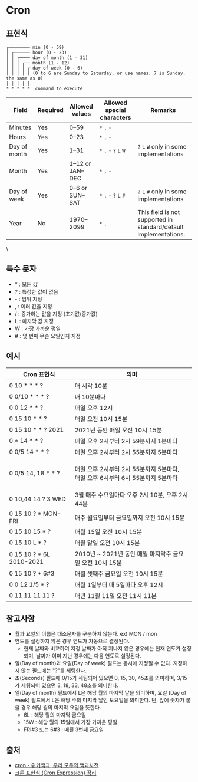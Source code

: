 # Cron

## 표현식

```
┌──────── min (0 - 59)
│ ┌────── hour (0 - 23)
│ │ ┌──── day of month (1 - 31)
│ │ │ ┌── month (1 - 12)
│ │ │ │ ┌ day of week (0 - 6)
│ │ │ │ │ (0 to 6 are Sunday to Saturday, or use names; 7 is Sunday, the same as 0)
│ │ │ │ │
* * * * *  command to execute
```

| Field        | Required | Allowed values  | Allowed special characters | Remarks                                                          |
| ------------ | -------- | --------------- | -------------------------- | ---------------------------------------------------------------- |
| Minutes      | Yes      | 0–59            | `*` `,` `-`                |                                                                  |
| Hours        | Yes      | 0–23            | `*` `,` `-`                |                                                                  |
| Day of month | Yes      | 1–31            | `*` `,` `-` `?` `L` `W`    | `?` `L` `W` only in some implementations                         |
| Month        | Yes      | 1–12 or JAN–DEC | `*` `,` `-`                |                                                                  |
| Day of week  | Yes      | 0–6 or SUN–SAT  | `*` `,` `-` `?` `L` `#`    | `?` `L` `#` only in some implementations                         |
| Year         | No       | 1970–2099       | `*` `,` `-`                | This field is not supported in standard/default implementations. |

\


## 특수 문자

* \*  :  모든 값
* ?  :  특정한 값이 없음
* \-  :  범위 지정
* ,   :  여러 값을 지정
* /  :  증가하는 값을 지정  (초기값/증가값)
* L  :  마지막 값 지정&#x20;
* W :  가장 가까운 평일
* \#  :  몇 번째 무슨 요일인지 지정



## 예시

| Cron 표현식                  | 의미                                                           |
| ------------------------- | ------------------------------------------------------------ |
| 0 10 \* \* \* ?           | 매 시각 10분                                                     |
| 0 0/10 \* \* \* ?         | 매 10분마다                                                      |
| 0 0 12 \* \* ?            | 매일 오후 12시                                                    |
| 0 15 10 \* \* ?           | 매일 오전 10시 15분                                                |
| 0 15 10 \* \* ? 2021      | 2021년 동안 매일 오전 10시 15분                                       |
| 0 \* 14 \* \* ?           | 매일 오후 2시부터 2시 59분까지 1분마다                                     |
| 0 0/5 14 \* \* ?          | 매일 오후 2시부터 2시 55분까지 5분마다                                     |
| 0 0/5 14, 18 \* \* ?      | <p>매일 오후 2시부터 2시 55분까지 5분마다,<br>매일 오후 6시부터 6시 55분까지 5분마다</p> |
| 0 10,44 14 ? 3 WED        | 3월 매주 수요일마다 오후 2시 10분, 오후 2시 44분                             |
| 0 15 10 ? \* MON-FRI      | 매주 월요일부터 금요일까지 오전 10시 15분                                    |
| 0 15 10 15 \* ?           | 매월 15일 오전 10시 15분                                            |
| 0 15 10 L \* ?            | 매월 말일 오전 10시 15분                                             |
| 0 15 10 ? \* 6L 2010-2021 | 2010년 \~ 2021년 동안 매월 마지막주 금요일 오전 10시 15분                     |
| 0 15 10 ? \* 6#3          | 매월 셋째주 금요일 오전 10시 15분                                        |
| 0 0 12 1/5 \* ?           | 매월 1일부터 매 5일마다 오후 12시                                        |
| 0 11 11 11 11 ?           | 매년 11월 11일 오전 11시 11분                                        |



## **참고사항**

* &#x20;월과 요일의 이름은 대소문자를 구분하지 않는다.  ex) MON / mon
* &#x20;연도를 설정하지 않은 경우 연도가 자동으로 결정된다.
  * 현재 날짜와 비교하여 지정 날짜가 아직 지나지 않은 경우에는 현재 연도가 설정되며, 날짜가 이미 지난 경우에는 다음 연도로 설정된다.
* &#x20;일(Day of month)과 요일(Day of week) 필드는 동시에 지정될 수 없다. 지정하지 않는 필드에는 "?"를 세팅한다.
* &#x20;초(Seconds) 필드에 0/15가 세팅되어 있으면 0, 15, 30, 45초를 의미하며, 3/15가 세팅되어 있으면 3, 18, 33, 48초를 의미한다.
* &#x20;일(Day of month) 필드에서 L은 해당 월의 마지막 날을 의미하며, 요일 (Day of week) 필드에서 L은 해당 주의 마지막 날인 토요일을 의미한다. 단, 앞에 숫자가 붙을 경우 해당 월의 마지막 요일을 뜻한다.
  * 6L : 해당 월의 마지막 금요일
  * &#x20;15W : 해당 월의 15일에서 가장 가까운 평일
  * &#x20;FRI#3 또는 6#3 : 매월 3번째 금요일



## 출처

* [cron - 위키백과, 우리 모두의 백과사전](https://ko.wikipedia.org/wiki/Cron)
* [크론 표현식 (Cron Expression) 정리](https://dev-bri.tistory.com/4)
